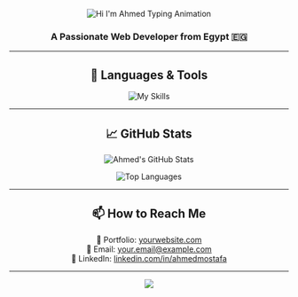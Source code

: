 <!-- 👋 مقدمة متحركة فخمة -->
<p align="center">
  <img src="https://readme-typing-svg.demolab.com?font=Anton&weight=700&size=45&duration=3000&pause=1000&color=F97316&center=true&vCenter=true&width=700&height=70&lines=Hi%2C+I'm+Ahmed+%F0%9F%91%8B" alt="Hi I'm Ahmed Typing Animation" />
</p>

<h3 align="center">A Passionate Web Developer from Egypt 🇪🇬</h3>

---

<!-- 🚀 لغات وأدوات البرمجة بشكل احترافي -->
<h2 align="center">🚀 Languages & Tools</h2>

<p align="center">
  <img src="https://skillicons.dev/icons?i=html,css,js,bootstrap,react,nodejs,git" alt="My Skills" />
</p>

---

<!-- 📈 إحصائيات GitHub -->
<h2 align="center">📈 GitHub Stats</h2>

<p align="center">
  <img src="https://github-readme-stats.vercel.app/api?username=ahmedmostafa&show_icons=true&theme=radical" alt="Ahmed's GitHub Stats" />
</p>

<p align="center">
  <img src="https://github-readme-stats.vercel.app/api/top-langs/?username=ahmedmostafa&layout=compact&theme=radical" alt="Top Languages" />
</p>

---

<!-- 📫 معلومات التواصل -->
<h2 align="center">📫 How to Reach Me</h2>

<p align="center">
  💼 Portfolio: <a href="#">yourwebsite.com</a><br>
  📧 Email: <a href="mailto:your.email@example.com">your.email@example.com</a><br>
  💬 LinkedIn: <a href="#">linkedin.com/in/ahmedmostafa</a>
</p>

---

<!-- 👣 عداد الزوار -->
<p align="center">
  <img src="https://profile-counter.glitch.me/ahmedmostafa/count.svg" />
</p>
